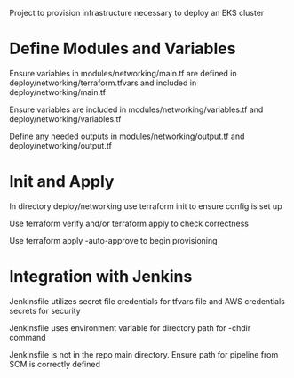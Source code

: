 Project to provision infrastructure necessary to deploy an EKS cluster

# Define Modules and Variables
Ensure variables in modules/networking/main.tf are defined in deploy/networking/terraform.tfvars and included in deploy/networking/main.tf

Ensure variables are included in modules/networking/variables.tf and deploy/networking/variables.tf

Define any needed outputs in modules/networking/output.tf and deploy/networking/output.tf

# Init and Apply
In directory deploy/networking use terraform init to ensure config is set up

Use terraform verify and/or terraform apply to check correctness

Use terraform apply -auto-approve to begin provisioning

# Integration with Jenkins
Jenkinsfile utilizes secret file credentials for tfvars file and AWS credentials secrets for security

Jenkinsfile uses environment variable for directory path for -chdir command

Jenkinsfile is not in the repo main directory. Ensure path for pipeline from SCM is correctly defined